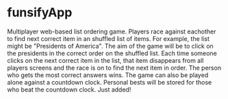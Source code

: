 # funsifyApp
Multiplayer web-based list ordering game. Players race against eachother to find next correct item in an shuffled list of items. For example, the list might be "Presidents of America". The aim of the game will be to click on the presidents in the correct order on the shuffled list. Each time someone clicks on the next correct item in the list, that item disappears from all players screens and the race is on to find the next item in order. The person who gets the most correct answers wins. The game can also be played alone against a countdown clock. Personal bests will be stored for those who beat the countdown clock. Just added!
